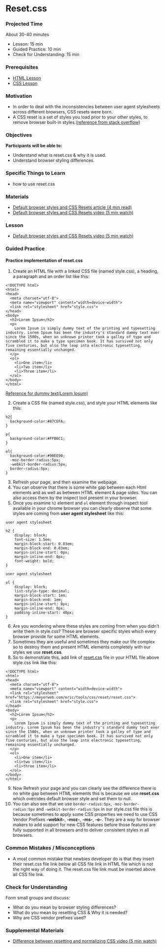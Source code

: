 # Reset.css

### Projected Time

About 30-40 minutes

- Lesson: 15 min
- Guided Practice: 10 min
- Check for Understanding: 15 min

### Prerequisites

- [HTML Lesson](/web/html.md)
- [CSS Lesson](/web/css.md)

### Motivation

- In order to deal with the inconsistencies between user agent stylesheets across different browsers, CSS resets were born.
- A CSS reset is a set of styles you load prior to your other styles, to remove browser built-in styles.([reference from stack overflow](https://stackoverflow.com/questions/11578819/css-reset-what-exactly-does-it-do/11578989))

### Objectives

**Participants will be able to:**

- Understand what is reset.css & why it is used.
- Understand browser styling differences.

### Specific Things to Learn

- how to use reset.css

### Materials

- [Default browser styles and CSS Resets article (4 min read)](https://medium.com/@tinydinosaur/a-wordy-history-of-default-browser-styles-and-css-resets-befdd614d93b)
- [Default browser styles and CSS Resets video (5 min watch)](https://www.youtube.com/watch?v=xLP8IM3jkgE)

### Lesson

- [Default browser styles and CSS Resets video (5 min watch)](https://www.youtube.com/watch?v=xLP8IM3jkgE)

### Guided Practice

#### Practice implementation of reset.css

1. Create an HTML file with a linked CSS file (named style.css), a heading, a paragraph and an order list like this:

```
<!DOCTYPE html>
<html>
<head>
  <meta charset="utf-8">
  <meta name="viewport" content="width=device-width">
  <link rel="stylesheet" href="style.css">
</head>
<body>
  <h2>Lorem Ipsum</h2>
  <p>
    Lorem Ipsum is simply dummy text of the printing and typesetting industry. Lorem Ipsum has been the industry's standard dummy text ever since the 1500s, when an unknown printer took a galley of type and scrambled it to make a type specimen book. It has survived not only five centuries, but also the leap into electronic typesetting, remaining essentially unchanged.
  </p>
  <ol>
    <li>One item</li>
    <li>Two item</li>
    <li>Three item</li>
  </ol>
</body>
</html>
```

[Reference for dummy text(Lorem Ipsum)](https://www.lipsum.com/)

2. Create a CSS file (named style.css), and style your HTML elements like this:

```
h2{
  background-color:#87CEFA;
}

p{
  background-color:#FFB6C1;
}

ol{
  background-color:#90EE90;
  -moz-border-radius:5px;
  -webkit-border-radius:5px;
  border-radius:5px;
}
```

3. Refresh your page, and then examine the webpage.
4. You can observe that there is some white gap between each Html elements and as well as between HTML element & page sides. You can also access them by the inspect tool present in your browser.
5. Once you examine `h2` element and `ol` element through inspect tool available in your chrome browser you can clearly observe that some styles are coming from **user agent stylesheet** like this:

```
user agent stylesheet

h2 {
    display: block;
    font-size: 1.5em;
    margin-block-start: 0.83em;
    margin-block-end: 0.83em;
    margin-inline-start: 0px;
    margin-inline-end: 0px;
    font-weight: bold;
}
```

```
user agent stylesheet

ol {
    display: block;
    list-style-type: decimal;
    margin-block-start: 1em;
    margin-block-end: 1em;
    margin-inline-start: 0px;
    margin-inline-end: 0px;
    padding-inline-start: 40px;
}
```

6. Are you wondering where these styles are coming from when you didn’t write them in style.css? These are browser specific styles which every browser provide for some HTML elements.
7. Sometimes they are useful and sometimes they make our life complex so to destroy them and present HTML elements completely with our styles we use **reset.css**.
8. So to demonstrate this, add link of [reset.css](https://meyerweb.com/eric/tools/css/reset/reset.css) file in your HTML file above style.css link like this:

```
<!DOCTYPE html>
<html>
<head>
  <meta charset="utf-8">
  <meta name="viewport" content="width=device-width">
  <link rel="stylesheet" href="https://meyerweb.com/eric/tools/css/reset/reset.css">
  <link rel="stylesheet" href="style.css">
</head>
<body>
  <h2>Lorem Ipsum</h2>
  <p>
    Lorem Ipsum is simply dummy text of the printing and typesetting industry. Lorem Ipsum has been the industry's standard dummy text ever since the 1500s, when an unknown printer took a galley of type and scrambled it to make a type specimen book. It has survived not only five centuries, but also the leap into electronic typesetting, remaining essentially unchanged.
  </p>
  <ol>
    <li>One item</li>
    <li>two item</li>
    <li>three item</li>
  </ol>
</body>
</html>
```

9. Now Refresh your page and you can clearly see the difference there is no white gap between HTML elements this is because we use **reset.css** which overrides default browser style and set them to null.
10. You can also see that we use `border-radius:5px`, `-moz-border-radius:5px` and `-webkit-border-radius:5px` in our style.css file this is because sometimes to apply some CSS properties we need to use CSS Vendor Prefixes **-webkit-**, **-moz-**, **-ms-**, **-o-**. They are a way for browser makers to add support for new CSS features before those features are fully supported in all browsers and to deliver consistent styles in all browsers.

### Common Mistakes / Misconceptions

- A most common mistake that newbies developer do is that they insert their reset.css file link below all CSS file link in HTML file which is not the right way of doing it. The reset.css file link must be inserted above all CSS file link.

### Check for Understanding

Form small groups and discuss:

- What do you mean by browser styling differences?
- What do you mean by resetting CSS & Why it is needed?
- Why are CSS vendor prefixes used?

### Supplemental Materials

- [Difference between resetting and normalizing CSS video (5 min watch)](https://www.youtube.com/watch?v=S4I4Fjl2mLw)
